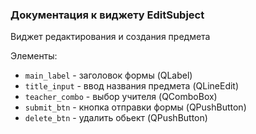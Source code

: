 ### Документация к виджету EditSubject

Виджет редактирования и создания предмета

Элементы:
- ``main_label`` - заголовок формы (QLabel)
- ``title_input`` - ввод названия предмета (QLineEdit)
- ``teacher_combo`` - выбор учителя (QComboBox)
- ``submit_btn`` - кнопка отправки формы (QPushButton)
- ``delete_btn`` - удалить обьект (QPushButton)